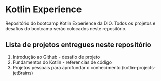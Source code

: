 # Kotlin Experience
Repositório do bootcamp Kotlin Experience da DIO. Todos os projetos e desafios do bootcamp serão colocados neste repositório.

## Lista de projetos entregues neste repositório

1. Introdução ao Github - desafio de projeto
2. Fundamentos do Kotlin - referencias de código
3. Projetos pessoais para aprofundar o conhecimento (kotlin-projects-jetBrains)
